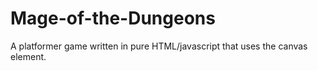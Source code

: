 # Mage-of-the-Dungeons
A platformer game written in pure HTML/javascript that uses the canvas element.
